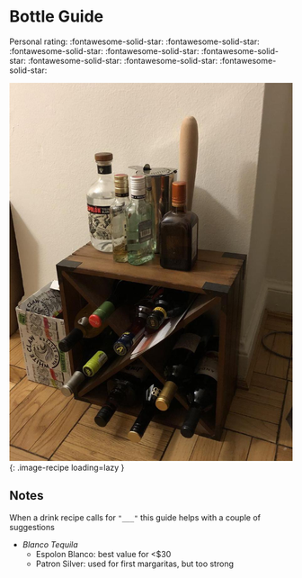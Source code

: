 # Bottle Guide

<!-- rating=5; (User can specify rating on scale of 1-5) -->
<!-- AUTO-UserRating -->
Personal rating: :fontawesome-solid-star: :fontawesome-solid-star: :fontawesome-solid-star: :fontawesome-solid-star: :fontawesome-solid-star: :fontawesome-solid-star: :fontawesome-solid-star: :fontawesome-solid-star:
<!-- /AUTO-UserRating -->

<!-- name_image=_bottle_guide.jpeg; (User can specify image name) -->
<!-- AUTO-Image -->
![_bottle_guide.jpeg](./_bottle_guide.jpeg){: .image-recipe loading=lazy }
<!-- /AUTO-Image -->

## Notes

When a drink recipe calls for `"___"` this guide helps with a couple of suggestions

* *Blanco Tequila*
    * Espolon Blanco: best value for <$30
    * Patron Silver: used for first margaritas, but too strong
